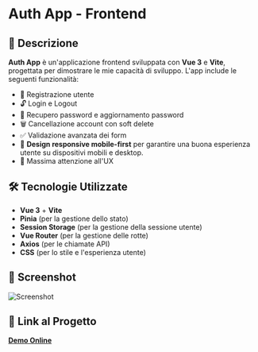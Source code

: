 # Auth App - Frontend

## 📌 Descrizione

**Auth App** è un'applicazione frontend sviluppata con **Vue 3** e **Vite**, progettata per dimostrare le mie capacità di sviluppo. L'app include le seguenti funzionalità:

- 🔑 Registrazione utente
- 🔓 Login e Logout
- 🔄 Recupero password e aggiornamento password
- 🗑️ Cancellazione account con soft delete
- ✅ Validazione avanzata dei form
- 📱 **Design responsive mobile-first** per garantire una buona esperienza utente su dispositivi mobili e desktop.
- 🎨 Massima attenzione all'UX

## 🛠️ Tecnologie Utilizzate

- **Vue 3** + **Vite**
- **Pinia** (per la gestione dello stato)
- **Session Storage** (per la gestione della sessione utente)
- **Vue Router** (per la gestione delle rotte)
- **Axios** (per le chiamate API)
- **CSS** (per lo stile e l'esperienza utente)

## 📸 Screenshot

![Screenshot](./images/auth-app.png)

## 🔗 Link al Progetto

[**Demo Online**](https://thomas-mach.github.io/auth-app-frontend/)
